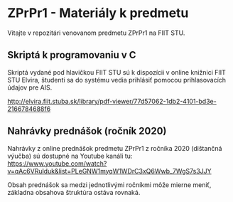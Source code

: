 # ZPrPr1 - Materiály k predmetu
Vitajte v repozitári venovanom predmetu ZPrPr1 na FIIT STU.

## Skriptá k programovaniu v C
Skriptá vydané pod hlavičkou FIIT STU sú k dispozícii v online knižnici FIIT STU Elvira, študenti sa do systému vedia prihlásiť pomocou prihlasovacích údajov pre AIS.

http://elvira.fiit.stuba.sk/library/pdf-viewer/77d57062-1db2-4101-bd3e-2166784688f6

## Nahrávky prednášok (ročník 2020)
Nahrávky z online prednášok predmetu ZPrPr1 z ročníka 2020 (dištančná výučba) sú dostupné na Youtube kanáli tu:
https://www.youtube.com/watch?v=qAc6VRulduk&list=PLeGNW1myqW1WDrC3xQ6Wwb_7WgS7s3JJY

Obsah prednášok sa medzi jednotlivými ročníkmi môže mierne meniť, základna obsahova štruktúra ostáva rovnaká.